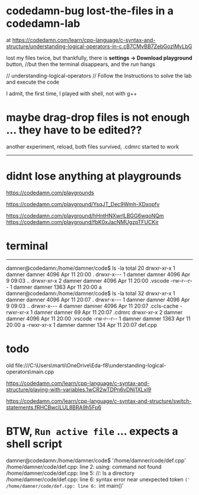 
# codedamn-bug lost-the-files in a codedamn-lab

at 
https://codedamn.com/learn/cpp-language/c-syntax-and-structure/understanding-logical-operators-in-c.cB7CMvBB7ZebGozIMvLbG

lost my files twice, 
but thankfully, there is **settings -> Download playground** button, 
//but then the terminal disappears, and the  *run* hangs

//    understanding-logical-operators
// Follow the Instructions to solve the lab and execute the code

I admit, the first time, I played with shell, not with g++

# maybe drag-drop files is not enough ... they have to be edited??

another experiment,
reload,
both files survived,
.cdmrc started to work





--------

# didnt lose anything at playgrounds

https://codedamn.com/playgrounds

https://codedamn.com/playground/YsqJT_Dec9Wmh-XDxopfv

https://codedamn.com/playground/hHntHNXwrILBGG6wqoNQm
https://codedamn.com/playground/fbK0xJacNMUgzpTFUCKir







# terminal
----------
damner@codedamn:/home/damner/code$ ls -la
total 20
drwxr-xr-x 1 damner damner 4096 Apr 11 20:00 .
drwxr-x--- 1 damner damner 4096 Apr  9 09:03 ..
drwxr-xr-x 2 damner damner 4096 Apr 11 20:00 .vscode
-rw-r--r-- 1 damner damner 1363 Apr 11 20:00 a
damner@codedamn:/home/damner/code$ ls -la
total 32
drwxr-xr-x 1 damner damner 4096 Apr 11 20:07 .
drwxr-x--- 1 damner damner 4096 Apr  9 09:03 ..
drwxr-x--- 4 damner damner 4096 Apr 11 20:07 .ccls-cache
-rwxr-xr-x 1 damner damner   69 Apr 11 20:07 .cdmrc
drwxr-xr-x 2 damner damner 4096 Apr 11 20:00 .vscode
-rw-r--r-- 1 damner damner 1363 Apr 11 20:00 a
-rwxr-xr-x 1 damner damner  134 Apr 11 20:07 def.cpp





# todo

old file:///C:\Users\marti\OneDrive\Eda-f8\understanding-logical-operators\main.cpp

https://codedamn.com/learn/cpp-language/c-syntax-and-structure/playing-with-variables.1wCR2wTDPn6vDNj1XLxI9

https://codedamn.com/learn/cpp-language/c-syntax-and-structure/switch-statements.fRHCBwclLUL8BRA9h5Fp6






# BTW, `Run active file` ... expects a shell script

damner@codedamn:/home/damner/code$ '/home/damner/code/def.cpp'
/home/damner/code/def.cpp: line 2: using: command not found
/home/damner/code/def.cpp: line 5: //: Is a directory
/home/damner/code/def.cpp: line 6: syntax error near unexpected token `('
/home/damner/code/def.cpp: line 6: `int main()'


